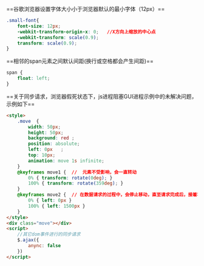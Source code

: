 

==谷歌浏览器设置字体大小小于浏览器默认的最小字体（12px）==

```css
.small-font{ 
    font-size: 12px; 
    -webkit-transform-origin-x: 0;   //X方向上缩放的中心点
    -webkit-transform: scale(0.9); 
    transform: scale(0.9); 
}
```

==相邻的span元素之间默认间距(换行或空格都会产生间距)==

```css
span {
    float: left;
}
```

==关于同步请求，浏览器假死状态下，js进程阻塞GUI进程示例中的未解决问题，示例如下==

```html
<style>
	.move  {
        width: 50px;
        height: 50px;
        background: red ;
        position: absolute;
        left: 0px   ;
        top: 10px;
        animation: move 1s infinite;
    }
    @keyframes move1 {	//	元素不受影响，会一直转动
        0% { transform: rotate(0deg); }
        100% { transform: rotate(359deg); }
    }
    @keyframes move2 {	// 在数据请求的过程中，会停止移动，直至请求完成后，接着移动
        0% { left: 0px }
        100% { left: 1500px }
    }
</style>
<div class="move"></div>
<script>
    //其它dom事件进行的同步请求
    $.ajax({
        anync: false
    })
</script>


```

